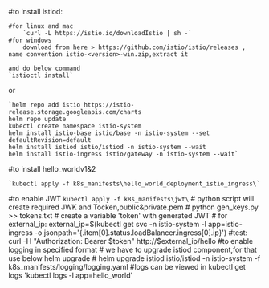 #to install istiod:

    #for linux and mac
        `curl -L https://istio.io/downloadIstio | sh -`
    #for windows
        download from here > https://github.com/istio/istio/releases , name convention istio-<version>-win.zip,extract it

    and do below command    
    `istioctl install`

or

    `helm repo add istio https://istio-release.storage.googleapis.com/charts
    helm repo update
    kubectl create namespace istio-system
    helm install istio-base istio/base -n istio-system --set defaultRevision=default
    helm install istiod istio/istiod -n istio-system --wait
    helm install istio-ingress istio/gateway -n istio-system --wait`

#to install hello_worldv1&2

    `kubectl apply -f k8s_manifests\hello_world_deployment_istio_ingress\`

#to enable JWT
    `kubectl apply -f k8s_manifests\jwt\`
    # python script will create required JWK and Tocken,public&private.pem
    # python gen_keys.py >> tokens.txt
    # create a variable 'token' with generated JWT
    # for external_ip: external_ip=$(kubectl get svc -n istio-system -l app=istio-ingress -o jsonpath='{.item[0].status.loadBalancer.ingress[0].ip}')
    #test: curl -H "Authorization: Bearer $token" http://$external_ip/hello
#to enable logging in specified format
    # we have to upgrade istiod component,for that use below helm upgrade
    # helm upgrade  istiod istio/istiod -n istio-system -f k8s_manifests/logging/logging.yaml
    #logs can be viewed in kubectl get logs 'kubectl logs -l app=hello_world'